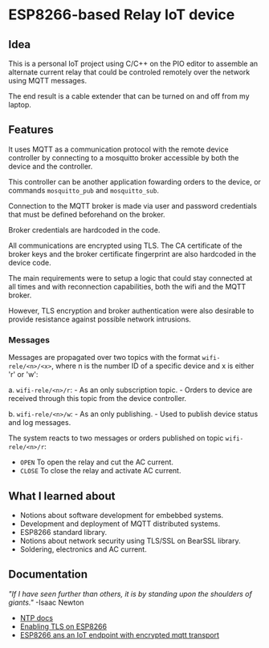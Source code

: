 # ESP8266-based Relay IoT device 

## Idea 

This is a personal IoT project using C/C++ on the PIO editor to assemble an alternate current relay that could be controled remotely over the network using MQTT messages.

The end result is a cable extender that can be turned on and off from my laptop.

## Features

It uses MQTT as a communication protocol with the remote device controller by connecting to a mosquitto broker accessible by both the device and the controller. 

This controller can be another application fowarding orders to the device, or commands `mosquitto_pub` and `mosquitto_sub`. 

Connection to the MQTT broker is made via user and password credentials that must be defined beforehand on the broker. 

Broker credentials are hardcoded in the code.

All communications are encrypted using TLS. The CA certificate of the broker keys and the broker certificate fingerprint are also hardcoded in the device code. 

The main requirements were to setup a logic that could stay connected at all times and with reconnection capabilities, both the wifi and the MQTT broker. 

However, TLS encryption and broker authentication were also desirable to provide resistance against possible network intrusions. 

### Messages

Messages are propagated over two topics with the format ```wifi-rele/<n>/<x>```, where n is the number ID of a specific device and x is either 'r' or 'w': 

a. ```wifi-rele/<n>/r```: 
    - As an only subscription topic. 
    - Orders to device are received through this topic from the device controller. 

b. ```wifi-rele/<n>/w```:
    - As an only publishing. 
    - Used to publish device status and log messages. 

The system reacts to two messages or orders published on topic ```wifi-rele/<n>/r```:
- `OPEN` To open the relay and cut the AC current. 
- `CLOSE` To close the relay and activate AC current. 

## What I learned about

- Notions about software development for embebbed systems. 
- Development and deployment of MQTT distributed systems.  
- ESP8266 standard library. 
- Notions about network security using TLS/SSL on BearSSL library.  
- Soldering, electronics and AC current.

## Documentation 

*"If I have seen further than others, it is by standing upon the shoulders of giants."* 
-Isaac Newton

- [NTP docs](https://lastminuteengineers.com/esp8266-ntp-server-date-time-tutorial/)
- [Enabling TLS on ESP8266](https://raphberube.com/blog/2019/02/18/Making-the-ESP8266-work-with-AWS-IoT.html)
- [ESP8266 ans an IoT endpoint with encrypted mqtt transport](https://blog.thewalr.us/2019/03/27/using-esp8266-as-an-iot-endpoint-with-encrypted-mqtt-transport/)
